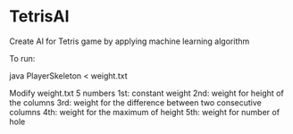 # TetrisAI
Create AI for Tetris game by applying machine learning algorithm

To run:

java PlayerSkeleton < weight.txt

Modify weight.txt
5 numbers 
1st: constant weight
2nd: weight for height of the columns
3rd: weight for the difference between two consecutive columns
4th: weight for the maximum of height
5th: weight for number of hole
